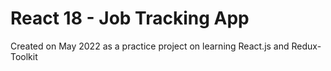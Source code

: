 # React 18 - Job Tracking App

Created on May 2022 as a practice project on learning React.js and Redux-Toolkit
